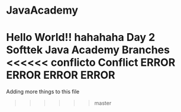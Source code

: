 # JavaAcademy
Hello World!!
hahahaha
Day 2 Softtek Java Academy
Branches
<<<<<< conflicto
Conflict ERROR ERROR ERROR ERROR
======
Adding more things to this file
>>>>>> master
